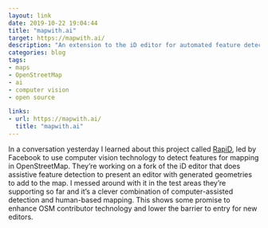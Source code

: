 ```yaml
---
layout: link
date: 2019-10-22 19:04:44
title: "mapwith.ai"
target: https://mapwith.ai/
description: "An extension to the iD editor for automated feature detection."
categories: blog
tags:
- maps
- OpenStreetMap
- ai
- computer vision
- open source

links:
- url: https://mapwith.ai/
  title: "mapwith.ai"
---
```


In a conversation yesterday I learned about this project called [RapiD](https://github.com/facebookincubator/RapiD "RapiD"), led by Facebook to use computer vision technology to detect features for mapping in OpenStreetMap. They’re working on a fork of the iD editor that does assistive feature detection to present an editor with generated geometries to add to the map. I messed around with it in the test areas they’re supporting so far and it’s a clever combination of computer-assisted detection and human-based mapping. This shows some promise to enhance OSM contributor technology and lower the barrier to entry for new editors.
